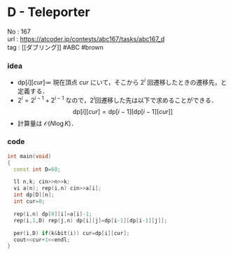 # D - Teleporter

No	: 167  
url	: https://atcoder.jp/contests/abc167/tasks/abc167_d  
tag	: [[ダブリング]]  #ABC #brown

### idea
- $\text{dp}[i][cur] \coloneqq$ 現在頂点 $cur$ にいて，そこから $2^i$ 回遷移したときの遷移先，と定義する．
- $2^i=2^{i-1}+2^{i-1}$ なので，$2^i$回遷移した先は以下で求めることができる．
    $$\text{dp}[i][cur]=\text{dp}[i-1][\text{dp}[i-1][cur]]$$
- 計算量は $\mathcal{O}(N \log K)$．

### code
```cpp
int	main(void)
{
  const int D=60;

  ll n,k; cin>>n>>k;
  vi a(n); rep(i,n) cin>>a[i];
  int dp[D][n];
  int cur=0;

  rep(i,n) dp[0][i]=a[i]-1;
  rep(i,1,D) rep(j,n) dp[i][j]=dp[i-1][dp[i-1][j]];

  per(i,D) if(k&bit(i)) cur=dp[i][cur];
  cout<<cur+1<<endl;
}
```